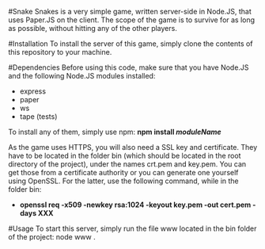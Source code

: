 #Snake
Snakes is a very simple game, written server-side in Node.JS, that uses Paper.JS on the client.
The scope of the game is to survive for as long as possible, without hitting any of the other players.

#Installation
To install the server of this game, simply clone the contents of this repository to your machine.

#Dependencies
Before using this code, make sure that you have Node.JS and the following Node.JS modules installed:
- express
- paper
- ws
- tape (tests)

To install any of them, simply use npm:  __npm install *moduleName*__

As the game uses HTTPS, you will also need a SSL key and certificate. They have to be located in the folder bin (which should be located in the root directory of the project), under the names crt.pem and key.pem. You can get those from a certificate authority or you can generate one yourself using OpenSSL. For the latter, use the following command, while in the folder bin:

 - **openssl req -x509 -newkey rsa:1024 -keyout key.pem -out cert.pem -days XXX** 

#Usage
To start this server, simply run the file www located in the bin folder of the project:  node www .
